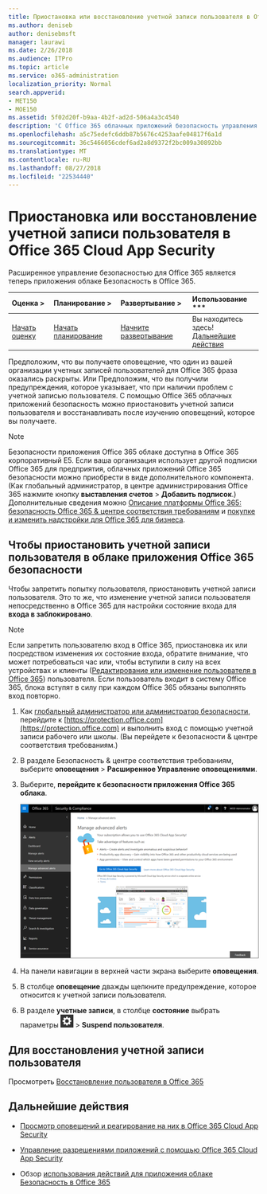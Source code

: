 ```yaml
---
title: Приостановка или восстановление учетной записи пользователя в Office 365 Cloud App Security
ms.author: deniseb
author: denisebmsft
manager: laurawi
ms.date: 2/26/2018
ms.audience: ITPro
ms.topic: article
ms.service: o365-administration
localization_priority: Normal
search.appverid:
- MET150
- MOE150
ms.assetid: 5f02d20f-b9aa-4b2f-ad2d-506a4a3c4540
description: 'С Office 365 облачных приложений безопасность управления действия, которые нужно выполнить, приостановить или отменить приостановку учетной записи пользователя. '
ms.openlocfilehash: a5c75edefc6ddb87b5676c4253aafe04817f6a1d
ms.sourcegitcommit: 36c5466056cdef6ad2a8d9372f2bc009a30892bb
ms.translationtype: MT
ms.contentlocale: ru-RU
ms.lasthandoff: 08/27/2018
ms.locfileid: "22534440"
---
```

# <a name="suspend-or-restore-a-user-account-in-office-365-cloud-app-security"></a>Приостановка или восстановление учетной записи пользователя в Office 365 Cloud App Security

Расширенное управление безопасностью для Office 365 является теперь приложения облаке Безопасность в Office 365.
  
|Оценка **\>**|Планирование **\>**|Развертывание **\>**|Использование ***|
|:-----|:-----|:-----|:-----|
|[Начать оценку](office-365-cas-overview.md) <br/> |[Начать планирование](get-ready-for-office-365-cas.md) <br/> |[Начните развертывание](turn-on-office-365-cas.md) <br/> |Вы находитесь здесь!  <br/> [Дальнейшие действия](suspend-or-restore-an-account-in-ocas.md#nextsteps) <br/> |
   
Предположим, что вы получаете оповещение, что один из вашей организации учетных записей пользователей для Office 365 фраза оказались раскрыты. Или Предположим, что вы получили предупреждения, которое указывает, что при наличии проблем с учетной записью пользователя. С помощью Office 365 облачных приложений безопасность можно приостановить учетной записи пользователя и восстанавливать после изучению оповещений, которое вы получаете.
  
> [!NOTE]
> Безопасности приложения Office 365 облаке доступна в Office 365 корпоративный E5. Если ваша организация использует другой подписки Office 365 для предприятия, облачных приложений Office 365 безопасности можно приобрести в виде дополнительного компонента. (Как глобальный администратор, в центре администрирования Office 365 нажмите кнопку **выставления счетов** \> **Добавить подписок**.) Дополнительные сведения можно [Описание платформы Office 365: безопасность Office 365 &amp; центре соответствия требованиям](https://technet.microsoft.com/en-us/library/dn933793.aspx) и [покупке и изменить надстройки для Office 365 для бизнеса](https://support.office.com/article/4e7b57d6-b93b-457d-aecd-0ea58bff07a6). 
  
## <a name="to-suspend-a-user-account-in-office-365-cloud-app-security"></a>Чтобы приостановить учетной записи пользователя в облаке приложения Office 365 безопасности

Чтобы запретить попытку пользователя, приостановить учетной записи пользователя. Это то же, что изменение учетной записи пользователя непосредственно в Office 365 для настройки состояние входа для **входа в заблокировано**.
  
> [!NOTE]
> Если запретить пользователю вход в Office 365, приостановка их или посредством изменения их состояние входа, обратите внимание, что может потребоваться час или, чтобы вступили в силу на всех устройствах и клиенты ([Редактирование или изменение пользователя в Office 365](https://support.office.com/article/42BB3F17-8F9D-4182-B434-5F1C8024E614#SingleUserPreview)) пользователя. Если пользователь входит в систему Office 365, блока вступят в силу при каждом Office 365 обязаны выполнять вход повторно. 
  
1. Как [глобальный администратор или администратор безопасности](permissions-in-the-security-and-compliance-center.md), перейдите к [https://protection.office.com](https://protection.office.com) и выполнить вход с помощью учетной записи рабочего или школы. (Вы перейдете к безопасности &amp; центре соответствия требованиям.) 
    
2. В разделе Безопасность &amp; центре соответствия требованиям, выберите **оповещения** \> **Расширенное Управление оповещениями**.
    
3. Выберите, **перейдите к безопасности приложения Office 365 облака**.
    
    ![В разделе Безопасность &amp; центре соответствия требованиям, выберите дополнительные оповещения для перехода к безопасности Office 365 облаке приложения](media/958632d4-03e3-4ade-8e22-d5509db6fca7.png)
  
4. На панели навигации в верхней части экрана выберите **оповещения**.
    
5. В столбце **оповещение** дважды щелкните предупреждение, которое относится к учетной записи пользователя. 
    
6. В разделе **учетные записи**, в столбце **состояние** выбрать параметры ![значок Параметры](media/e01b75cc-b28f-4b83-8f86-b1b13dc27ab2.png) \> **Suspend пользователя**.
    
## <a name="to-restore-a-user-account"></a>Для восстановления учетной записи пользователя

Просмотреть [Восстановление пользователя в Office 365](https://support.office.com/article/2c261e42-5dd1-48b0-845f-2a016d29cfc1)
  
## <a name="next-steps"></a>Дальнейшие действия

- [Просмотр оповещений и реагирование на них в Office 365 Cloud App Security](review-office-365-cas-alerts.md)
    
- [Управление разрешениями приложений с помощью Office 365 Cloud App Security](manage-app-permissions-in-ocas.md)
    
- Обзор [использования действий для приложения облаке Безопасность в Office 365](utilization-activities-for-ocas.md)
    

